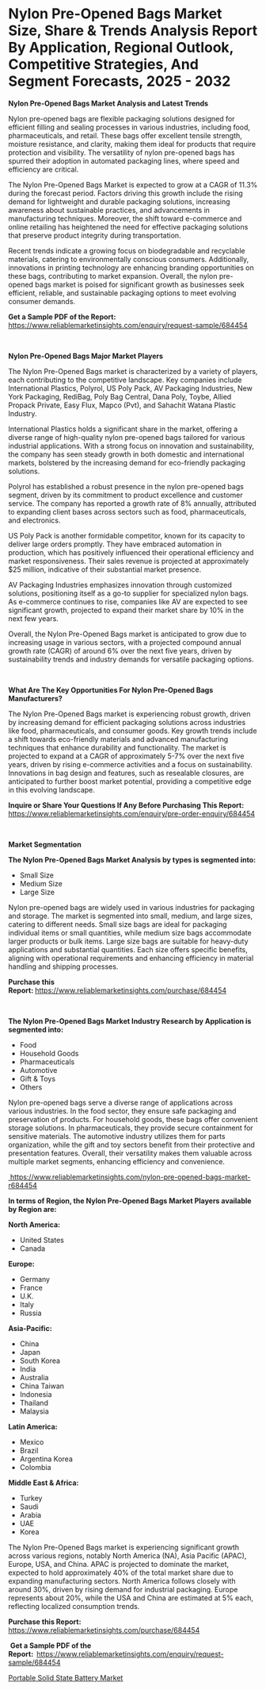 <p><h1>Nylon Pre-Opened Bags Market Size, Share & Trends Analysis Report By Application, Regional Outlook, Competitive Strategies, And Segment Forecasts, 2025 - 2032</h1></p><p><strong>Nylon Pre-Opened Bags Market Analysis and Latest Trends</strong></p>
<p><p>Nylon pre-opened bags are flexible packaging solutions designed for efficient filling and sealing processes in various industries, including food, pharmaceuticals, and retail. These bags offer excellent tensile strength, moisture resistance, and clarity, making them ideal for products that require protection and visibility. The versatility of nylon pre-opened bags has spurred their adoption in automated packaging lines, where speed and efficiency are critical.</p><p>The Nylon Pre-Opened Bags Market is expected to grow at a CAGR of 11.3% during the forecast period. Factors driving this growth include the rising demand for lightweight and durable packaging solutions, increasing awareness about sustainable practices, and advancements in manufacturing techniques. Moreover, the shift toward e-commerce and online retailing has heightened the need for effective packaging solutions that preserve product integrity during transportation.</p><p>Recent trends indicate a growing focus on biodegradable and recyclable materials, catering to environmentally conscious consumers. Additionally, innovations in printing technology are enhancing branding opportunities on these bags, contributing to market expansion. Overall, the nylon pre-opened bags market is poised for significant growth as businesses seek efficient, reliable, and sustainable packaging options to meet evolving consumer demands.</p></p>
<p><strong>Get a Sample PDF of the Report:&nbsp;</strong> <a href="https://www.reliablemarketinsights.com/enquiry/request-sample/684454?utm_campaign=2206&utm_medium=2&utm_source=Github&utm_content=ia&utm_term=29032025&utm_id=nylon-pre-opened-bags">https://www.reliablemarketinsights.com/enquiry/request-sample/684454</a></p>
<p>&nbsp;</p>
<p><strong>Nylon Pre-Opened Bags Major Market Players</strong></p>
<p><p>The Nylon Pre-Opened Bags market is characterized by a variety of players, each contributing to the competitive landscape. Key companies include International Plastics, Polyrol, US Poly Pack, AV Packaging Industries, New York Packaging, RediBag, Poly Bag Central, Dana Poly, Toybe, Allied Propack Private, Easy Flux, Mapco (Pvt), and Sahachit Watana Plastic Industry.</p><p>International Plastics holds a significant share in the market, offering a diverse range of high-quality nylon pre-opened bags tailored for various industrial applications. With a strong focus on innovation and sustainability, the company has seen steady growth in both domestic and international markets, bolstered by the increasing demand for eco-friendly packaging solutions.</p><p>Polyrol has established a robust presence in the nylon pre-opened bags segment, driven by its commitment to product excellence and customer service. The company has reported a growth rate of 8% annually, attributed to expanding client bases across sectors such as food, pharmaceuticals, and electronics.</p><p>US Poly Pack is another formidable competitor, known for its capacity to deliver large orders promptly. They have embraced automation in production, which has positively influenced their operational efficiency and market responsiveness. Their sales revenue is projected at approximately $25 million, indicative of their substantial market presence.</p><p>AV Packaging Industries emphasizes innovation through customized solutions, positioning itself as a go-to supplier for specialized nylon bags. As e-commerce continues to rise, companies like AV are expected to see significant growth, projected to expand their market share by 10% in the next few years.</p><p>Overall, the Nylon Pre-Opened Bags market is anticipated to grow due to increasing usage in various sectors, with a projected compound annual growth rate (CAGR) of around 6% over the next five years, driven by sustainability trends and industry demands for versatile packaging options.</p></p>
<p>&nbsp;</p>
<p><strong>What Are The Key Opportunities For Nylon Pre-Opened Bags Manufacturers?</strong></p>
<p><p>The Nylon Pre-Opened Bags market is experiencing robust growth, driven by increasing demand for efficient packaging solutions across industries like food, pharmaceuticals, and consumer goods. Key growth trends include a shift towards eco-friendly materials and advanced manufacturing techniques that enhance durability and functionality. The market is projected to expand at a CAGR of approximately 5-7% over the next five years, driven by rising e-commerce activities and a focus on sustainability. Innovations in bag design and features, such as resealable closures, are anticipated to further boost market potential, providing a competitive edge in this evolving landscape.</p></p>
<p><strong>Inquire or Share Your Questions If Any Before Purchasing This Report:</strong> <a href="https://www.reliablemarketinsights.com/enquiry/pre-order-enquiry/684454?utm_campaign=2206&utm_medium=2&utm_source=Github&utm_content=ia&utm_term=29032025&utm_id=nylon-pre-opened-bags">https://www.reliablemarketinsights.com/enquiry/pre-order-enquiry/684454</a></p>
<p>&nbsp;</p>
<p><strong>Market Segmentation</strong></p>
<p><strong>The Nylon Pre-Opened Bags Market Analysis by types is segmented into:</strong></p>
<p><ul><li>Small Size</li><li>Medium Size</li><li>Large Size</li></ul></p>
<p><p>Nylon pre-opened bags are widely used in various industries for packaging and storage. The market is segmented into small, medium, and large sizes, catering to different needs. Small size bags are ideal for packaging individual items or small quantities, while medium size bags accommodate larger products or bulk items. Large size bags are suitable for heavy-duty applications and substantial quantities. Each size offers specific benefits, aligning with operational requirements and enhancing efficiency in material handling and shipping processes.</p></p>
<p><strong>Purchase this Report:&nbsp;</strong><a href="https://www.reliablemarketinsights.com/purchase/684454?utm_campaign=2206&utm_medium=2&utm_source=Github&utm_content=ia&utm_term=29032025&utm_id=nylon-pre-opened-bags">https://www.reliablemarketinsights.com/purchase/684454</a></p>
<p>&nbsp;</p>
<p><strong>The Nylon Pre-Opened Bags Market Industry Research by Application is segmented into:</strong></p>
<p><ul><li>Food</li><li>Household Goods</li><li>Pharmaceuticals</li><li>Automotive</li><li>Gift & Toys</li><li>Others</li></ul></p>
<p><p>Nylon pre-opened bags serve a diverse range of applications across various industries. In the food sector, they ensure safe packaging and preservation of products. For household goods, these bags offer convenient storage solutions. In pharmaceuticals, they provide secure containment for sensitive materials. The automotive industry utilizes them for parts organization, while the gift and toy sectors benefit from their protective and presentation features. Overall, their versatility makes them valuable across multiple market segments, enhancing efficiency and convenience.</p></p>
<p><a href="https://www.reliablemarketinsights.com/nylon-pre-opened-bags-market-r684454?utm_campaign=2206&utm_medium=2&utm_source=Github&utm_content=ia&utm_term=29032025&utm_id=nylon-pre-opened-bags">&nbsp;https://www.reliablemarketinsights.com/nylon-pre-opened-bags-market-r684454</a></p>
<p><strong>In terms of Region, the Nylon Pre-Opened Bags Market Players available by Region are:</strong></p>
<p>
    <p> <strong> North America: </strong>
        <ul>
            <li>United States</li>
            <li>Canada</li>
        </ul>
        </p> 
    <p> <strong> Europe: </strong>
        <ul>
            <li>Germany</li>
            <li>France</li>
            <li>U.K.</li>
            <li>Italy</li>
            <li>Russia</li>
        </ul>
        </p> 
    <p> <strong> Asia-Pacific: </strong>
        <ul>
            <li>China</li>
            <li>Japan</li>
            <li>South Korea</li>
            <li>India</li>
            <li>Australia</li>
            <li>China Taiwan</li>
            <li>Indonesia</li>
            <li>Thailand</li>
            <li>Malaysia</li>
        </ul>
        </p> 
    <p> <strong> Latin America: </strong>
        <ul>
            <li>Mexico</li>
            <li>Brazil</li>
            <li>Argentina Korea</li>
            <li>Colombia</li>
        </ul>
        </p> 
    <p> <strong> Middle East & Africa: </strong>
        <ul>
            <li>Turkey</li>
            <li>Saudi</li>
            <li>Arabia</li>
            <li>UAE</li>
            <li>Korea</li>
        </ul>
    </p>
    </p>
<p><p>The Nylon Pre-Opened Bags market is experiencing significant growth across various regions, notably North America (NA), Asia Pacific (APAC), Europe, USA, and China. APAC is projected to dominate the market, expected to hold approximately 40% of the total market share due to expanding manufacturing sectors. North America follows closely with around 30%, driven by rising demand for industrial packaging. Europe represents about 20%, while the USA and China are estimated at 5% each, reflecting localized consumption trends.</p></p>
<p><strong>Purchase this Report: </strong><a href="https://www.reliablemarketinsights.com/purchase/684454?utm_campaign=2206&utm_medium=2&utm_source=Github&utm_content=ia&utm_term=29032025&utm_id=nylon-pre-opened-bags">https://www.reliablemarketinsights.com/purchase/684454</a></p>
<p>&nbsp;<strong>Get a Sample PDF of the Report:&nbsp;&nbsp;</strong><a href="https://www.reliablemarketinsights.com/enquiry/request-sample/684454?utm_campaign=2206&utm_medium=2&utm_source=Github&utm_content=ia&utm_term=29032025&utm_id=nylon-pre-opened-bags">https://www.reliablemarketinsights.com/enquiry/request-sample/684454</a></p>
<p><strong></strong></p>
<p><p><a href="https://github.com/wwwkeltoum/Market-Research-Report-List-5/blob/main/portable-solid-state-battery-market.md?utm_campaign=2206&utm_medium=2&utm_source=Github&utm_content=ia&utm_term=29032025&utm_id=nylon-pre-opened-bags">Portable Solid State Battery Market</a></p></p>